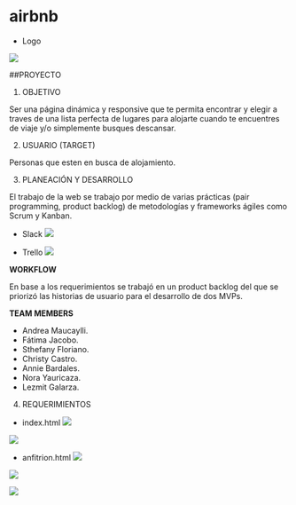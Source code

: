 # airbnb

* Logo

![](http://2.1m.yt/3II5Zd2.png)

##PROYECTO

1. OBJETIVO

Ser una página dinámica y responsive que te permita encontrar y elegir a traves de una lista perfecta de lugares para alojarte cuando te encuentres de viaje y/o simplemente busques descansar. 


2. USUARIO (TARGET)

Personas que esten en busca de alojamiento.


3. PLANEACIÓN Y DESARROLLO

El trabajo de la web se trabajo por medio de varias prácticas (pair programming, product backlog) de metodologías y frameworks ágiles como Scrum y Kanban.

* Slack
![](http://2.1m.yt/EjETkuF.jpg)

* Trello
![](http://2.1m.yt/DsbTSGF.jpg)

**WORKFLOW**

En base a los requerimientos se trabajó en un product backlog del que se priorizó las historias de usuario para el desarrollo de dos MVPs.

**TEAM MEMBERS**

* Andrea Maucaylli. 
* Fátima Jacobo.
* Sthefany Floriano.
* Christy Castro.
* Annie Bardales.
* Nora Yauricaza.
* Lezmit Galarza.

4. REQUERIMIENTOS

* index.html
![](http://3.1m.yt/BO2OdBp.jpg)

![](http://4.1m.yt/BrMNVl5.jpg)

* anfitrion.html
![](http://3.1m.yt/wLP_Mk.jpg) 

![](http://3.1m.yt/izx38Ex.jpg)

![](http://1.1m.yt/phSZMBQ.jpg)
